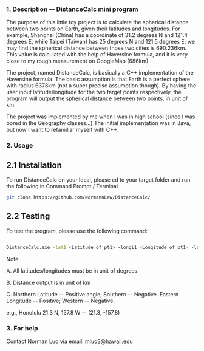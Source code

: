 ### 1. Description -- DistanceCalc mini program

The purpose of this little toy project is to calculate the spherical distance between two points on Earth, given their latitudes and longitudes. For example, Shanghai
(China) has a coordinate of 31.2 degrees N and 121.4 degrees E, while Taipei (Taiwan) has 25 degrees N and 121.5 degrees E; we may find the spherical distance between
those two cities is 690.236km. This value is calculated with the help of Haversine formula, and it is very close to my rough measurement on GoogleMap (686km).

The project, named DistanceCalc, is basically a C++ implementation of the Haversine formula. The basic assumption is that Earth is a perfect sphere with radius 6378km
(not a super precise assumption though). By having the user input latitude/longitude for the two target points respectively, the program will output the spherical
distance between two points, in unit of km.

The project was implemented by me when I was in high school (since I was bored in the Geography classes...) The initial implementation was in Java, but now I want
to refamiliar myself with C++.

### 2. Usage

##  2.1 Installation 
 
 To run DistanceCalc on your local, please cd to your target folder and run the following in Command Prompt / Terminal
     
```bash
git clone https://github.com/NormannLaw/DistanceCalc/
```
     

##  2.2 Testing

To test the program, please use the following command:
     
```bash

DistanceCalc.exe -lat1 <Latitude of pt1> -longi1 <Longitude of pt1> -lat2 <Latitude of pt2> -longi2 <Longitude of pt2>

```

Note: 

A. All latitudes/longitudes must be in unit of degrees.

B. Distance output is in unit of km

C. Northern Latitude -- Positive angle; Southern -- Negative. Eastern Longitude -- Positive; Western -- Negative.

e.g., Honolulu 21.3 N, 157.8 W -- (21.3, -157.8)

### 3. For help
   Contact Norman Luo via email: mluo3@hawaii.edu

     
